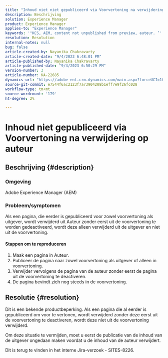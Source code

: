 ```yaml
---
title: "Inhoud niet niet gepubliceerd via Voorvertoning na verwijdering op auteur"
description: Beschrijving
solution: Experience Manager
product: Experience Manager
applies-to: "Experience Manager"
keywords: '"KCS, AEM, content not unpublished from preview, auteur. ’'
resolution: Resolution
internal-notes: null
bug: false
article-created-by: Nayanika Chakravarty
article-created-date: "9/4/2023 6:48:01 PM"
article-published-by: Nayanika Chakravarty
article-published-date: "9/4/2023 6:50:29 PM"
version-number: 3
article-number: KA-22685
dynamics-url: "https://adobe-ent.crm.dynamics.com/main.aspx?forceUCI=1&pagetype=entityrecord&etn=knowledgearticle&id=d8849890-534b-ee11-be6e-6045bd0067ea"
source-git-commit: e7544f6ac2123f7a73904208b1eff7e9f26fc028
workflow-type: tm+mt
source-wordcount: '179'
ht-degree: 2%

---
```


# Inhoud niet gepubliceerd via Voorvertoning na verwijdering op auteur

## Beschrijving {#description}


### Omgeving

Adobe Experience Manager (AEM)

### Probleem/symptomen

Als een pagina, die eerder is gepubliceerd voor zowel voorvertoning als uitgever, wordt verwijderd uit Auteur zonder eerst uit de voorvertoning te worden gedeactiveerd, wordt deze alleen verwijderd uit de uitgever en niet uit de voorvertoning.

#### Stappen om te reproduceren

1. Maak een pagina in Auteur.
2. Publiceer de pagina naar zowel voorvertoning als uitgever of alleen in voorvertoning.
3. Verwijder vervolgens de pagina van de auteur zonder eerst de pagina uit de voorvertoning te deactiveren.
4. De pagina bevindt zich nog steeds in de voorvertoning.





## Resolutie {#resolution}


Dit is een bekende productbeperking. Als een pagina die al eerder is gepubliceerd om voor te vertonen, wordt verwijderd zonder deze eerst uit de voorvertoning te deactiveren, wordt deze niet uit de voorvertoning verwijderd.

Om deze situatie te vermijden, moet u eerst de publicatie van de inhoud van de uitgever ongedaan maken voordat u de inhoud van de auteur verwijdert.

Dit is terug te vinden in het interne Jira-verzoek - SITES-8226.
